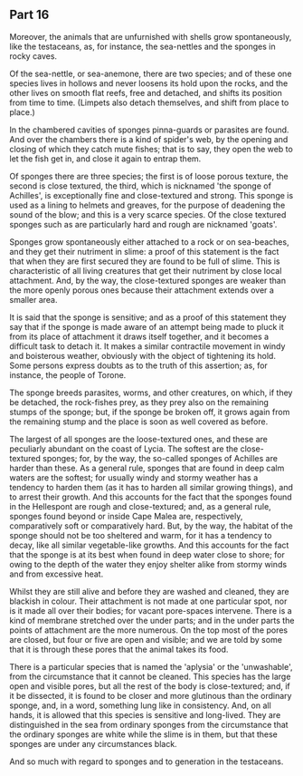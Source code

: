 ## Part 16

Moreover, the animals that are unfurnished with shells grow spontaneously, like the testaceans, as, for instance, the sea-nettles and the sponges in rocky caves.

Of the sea-nettle, or sea-anemone, there are two species; and of these one species lives in hollows and never loosens its hold upon the rocks, and the other lives on smooth flat reefs, free and detached, and shifts its position from time to time.
(Limpets also detach themselves, and shift from place to place.)

In the chambered cavities of sponges pinna-guards or parasites are found.
And over the chambers there is a kind of spider's web, by the opening and closing of which they catch mute fishes; that is to say, they open the web to let the fish get in, and close it again to entrap them.

Of sponges there are three species; the first is of loose porous texture, the second is close textured, the third, which is nicknamed 'the sponge of Achilles', is exceptionally fine and close-textured and strong.
This sponge is used as a lining to helmets and greaves, for the purpose of deadening the sound of the blow; and this is a very scarce species.
Of the close textured sponges such as are particularly hard and rough are nicknamed 'goats'.

Sponges grow spontaneously either attached to a rock or on sea-beaches, and they get their nutriment in slime: a proof of this statement is the fact that when they are first secured they are found to be full of slime.
This is characteristic of all living creatures that get their nutriment by close local attachment.
And, by the way, the close-textured sponges are weaker than the more openly porous ones because their attachment extends over a smaller area.

It is said that the sponge is sensitive; and as a proof of this statement they say that if the sponge is made aware of an attempt being made to pluck it from its place of attachment it draws itself together, and it becomes a difficult task to detach it.
It makes a similar contractile movement in windy and boisterous weather, obviously with the object of tightening its hold.
Some persons express doubts as to the truth of this assertion; as, for instance, the people of Torone.

The sponge breeds parasites, worms, and other creatures, on which, if they be detached, the rock-fishes prey, as they prey also on the remaining stumps of the sponge; but, if the sponge be broken off, it grows again from the remaining stump and the place is soon as well covered as before.

The largest of all sponges are the loose-textured ones, and these are peculiarly abundant on the coast of Lycia.
The softest are the close-textured sponges; for, by the way, the so-called sponges of Achilles are harder than these.
As a general rule, sponges that are found in deep calm waters are the softest; for usually windy and stormy weather has a tendency to harden them (as it has to harden all similar growing things), and to arrest their growth.
And this accounts for the fact that the sponges found in the Hellespont are rough and close-textured; and, as a general rule, sponges found beyond or inside Cape Malea are, respectively, comparatively soft or comparatively hard.
But, by the way, the habitat of the sponge should not be too sheltered and warm, for it has a tendency to decay, like all similar vegetable-like growths.
And this accounts for the fact that the sponge is at its best when found in deep water close to shore; for owing to the depth of the water they enjoy shelter alike from stormy winds and from excessive heat.

Whilst they are still alive and before they are washed and cleaned, they are blackish in colour.
Their attachment is not made at one particular spot, nor is it made all over their bodies; for vacant pore-spaces intervene.
There is a kind of membrane stretched over the under parts; and in the under parts the points of attachment are the more numerous.
On the top most of the pores are closed, but four or five are open and visible; and we are told by some that it is through these pores that the animal takes its food.

There is a particular species that is named the 'aplysia' or the 'unwashable', from the circumstance that it cannot be cleaned.
This species has the large open and visible pores, but all the rest of the body is close-textured; and, if it be dissected, it is found to be closer and more glutinous than the ordinary sponge, and, in a word, something lung like in consistency.
And, on all hands, it is allowed that this species is sensitive and long-lived.
They are distinguished in the sea from ordinary sponges from the circumstance that the ordinary sponges are white while the slime is in them, but that these sponges are under any circumstances black.

And so much with regard to sponges and to generation in the testaceans.

